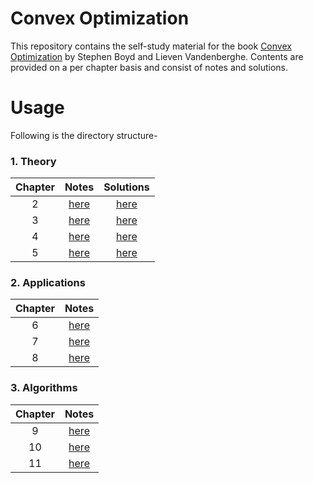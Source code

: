 # Convex Optimization

This repository contains the self-study material for the book [Convex Optimization](bv_cvxbook.pdf) by Stephen Boyd and Lieven Vandenberghe. Contents are provided on a per chapter basis and consist of notes and solutions.

# Usage

Following is the directory structure-

### 1. Theory
|Chapter|Notes|Solutions|
|:-----:|:---:|:-------:|
|2|[here](notes/Chapter-2.pdf)|[here](solutions/Chapter-2.pdf)|
|3|[here](notes/Chapter-3.pdf)|[here](solutions/Chapter-3.pdf)|
|4|[here](notes/Chapter-4.pdf)|[here](solutions/Chapter-4.pdf)|
|5|[here](notes/Chapter-5.pdf)|[here](solutions/Chapter-5.pdf)|


### 2. Applications
|Chapter|Notes|
|:-----:|:---:|
|6|[here](notes/Chapter-6.pdf)|
|7|[here](notes/Chapter-7.pdf)|
|8|[here](notes/Chapter-8.pdf)|


### 3. Algorithms
|Chapter|Notes|
|:-----:|:---:|
|9|[here](notes/Chapter-9.pdf)|
|10|[here](notes/Chapter-10.pdf)|
|11|[here](notes/Chapter-11.pdf)|


